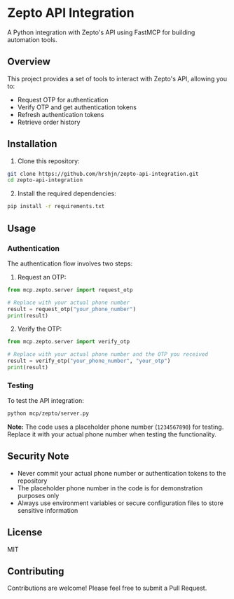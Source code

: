 # Zepto API Integration

A Python integration with Zepto's API using FastMCP for building automation tools.

## Overview

This project provides a set of tools to interact with Zepto's API, allowing you to:

- Request OTP for authentication
- Verify OTP and get authentication tokens
- Refresh authentication tokens
- Retrieve order history

## Installation

1. Clone this repository:
```bash
git clone https://github.com/hrshjn/zepto-api-integration.git
cd zepto-api-integration
```

2. Install the required dependencies:
```bash
pip install -r requirements.txt
```

## Usage

### Authentication

The authentication flow involves two steps:

1. Request an OTP:
```python
from mcp.zepto.server import request_otp

# Replace with your actual phone number
result = request_otp("your_phone_number")
print(result)
```

2. Verify the OTP:
```python
from mcp.zepto.server import verify_otp

# Replace with your actual phone number and the OTP you received
result = verify_otp("your_phone_number", "your_otp")
print(result)
```

### Testing

To test the API integration:

```bash
python mcp/zepto/server.py
```

**Note:** The code uses a placeholder phone number (`1234567890`) for testing. Replace it with your actual phone number when testing the functionality.

## Security Note

- Never commit your actual phone number or authentication tokens to the repository
- The placeholder phone number in the code is for demonstration purposes only
- Always use environment variables or secure configuration files to store sensitive information

## License

MIT

## Contributing

Contributions are welcome! Please feel free to submit a Pull Request. 